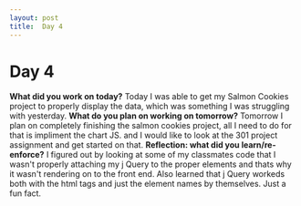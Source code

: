 ```yaml
---
layout: post
title:  Day 4
---
```


# Day 4

**What did you work on today?**
Today I was able to get my Salmon Cookies project to properly display the data, which was something I was struggling with yesterday.
**What do you plan on working on tomorrow?**
Tomorrow I plan on completely finishing the salmon cookies project, all I need to do for that is impliment the chart JS. and I would like to look at the 301 project assignment and get started on that.
**Reflection: what did you learn/re-enforce?**
I figured out by looking at some of my classmates code that I wasn't properly attaching my j Query to the proper elements and thats why it wasn't rendering on to the front end. Also learned that j Query workeds both with the html tags and just the element names by themselves. Just a fun fact.